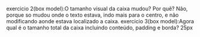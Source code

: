 exercicio 2(box model):O tamanho visual da caixa mudou? Por quê?
Não, porque so mudou onde o texto estava, indo mais para o centro, e não modificando aonde estava localizado a caixa.
exercicio 3(box model):Agora qual é o tamanho total da caixa incluindo conteúdo, padding e borda?
25px
